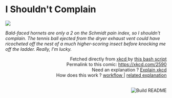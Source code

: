 # <b>I Shouldn't Complain</b>

[![](https://imgs.xkcd.com/comics/i_shouldnt_complain.png)](https://xkcd.com/2590)

<i>Bald-faced hornets are only a 2 on the Schmidt pain index, so I shouldn&#39;t complain. The tennis ball ejected from the dryer exhaust vent could have ricocheted off the nest of a much higher-scoring insect before knocking me off the ladder. Really, I&#39;m lucky.</i>

<div align="right">
  Fetched directly from
  <a href="https://xkcd.com">
    xkcd
  </a>
  by
  <a href="https://github.com/Vanille-N/Vanille-N/blob/master/fetch">
    this bash script
  </a>
</div>
<div align="right">
  Permalink to this comic:
  <a href="https://xkcd.com/2590">
    https://xkcd.com/2590
  </a>
</div>
<div align="right">
  Need an explanation ?
  <a href="https://www.explainxkcd.com/wiki/index.php/2590">
    Explain xkcd
  </a>
</div>
<div align="right">
  How does this work ?
  <a href="https://github.com/Vanille-N/Vanille-N/blob/master/.github/workflows/build.yml">
    workflow
  </a>
  |
  <a href="https://simonwillison.net/2020/Jul/10/self-updating-profile-readme/">
    related explanation
  </a>
</div><br>

<a href="https://github.com/Vanille-N/Vanille-N/actions"><img src="https://github.com/Vanille-N/Vanille-N/workflows/Build%20README/badge.svg" align="right" alt="Build README"></a>

